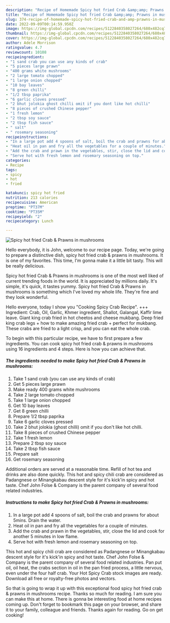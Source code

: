 ```yaml
---
description: "Recipe of Homemade Spicy hot fried Crab &amp;amp; Prawns in mushrooms"
title: "Recipe of Homemade Spicy hot fried Crab &amp;amp; Prawns in mushrooms"
slug: 374-recipe-of-homemade-spicy-hot-fried-crab-and-amp-prawns-in-mushrooms
date: 2022-09-09T00:14:59.950Z
image: https://img-global.cpcdn.com/recipes/5122840358027264/680x482cq70/spicy-hot-fried-crab-prawns-in-mushrooms-recipe-main-photo.jpg
thumbnail: https://img-global.cpcdn.com/recipes/5122840358027264/680x482cq70/spicy-hot-fried-crab-prawns-in-mushrooms-recipe-main-photo.jpg
cover: https://img-global.cpcdn.com/recipes/5122840358027264/680x482cq70/spicy-hot-fried-crab-prawns-in-mushrooms-recipe-main-photo.jpg
author: Adele Morrison
ratingvalue: 4.7
reviewcount: 10108
recipeingredient:
- "1 sand crab you can use any kinds of crab"
- "5 pieces large prawn"
- "400 grams white mushrooms"
- "2 large tomato chopped"
- "1 large onion chopped"
- "10 bay leaves"
- "8 green chilli"
- "1/2 tbsp paprika"
- "6 garlic cloves pressed"
- "2 bhut jolokia ghost chilli omit if you dont like hot chilli"
- "8 pieces of crushed Chinese pepper"
- "1 fresh lemon"
- "2 tbsp soy sauce"
- "2 tbsp fish sauce"
- " salt"
- " rosemary seasoning"
recipeinstructions:
- "In a large pot add 4 spoons of salt, boil the crab and prawns for about 5mins. Drain the water."
- "Heat oil in pan and fry all the vegetables for a couple of minutes."
- "Add the crab and prawn in the vegetables, stir, close the lid and cook for another 5 minutes in low flame."
- "Serve hot with fresh lemon and rosemary seasoning on top."
categories:
- Recipe
tags:
- spicy
- hot
- fried

katakunci: spicy hot fried 
nutrition: 213 calories
recipecuisine: American
preptime: "PT37M"
cooktime: "PT35M"
recipeyield: "2"
recipecategory: Lunch

---
```



![Spicy hot fried Crab &amp; Prawns in mushrooms](https://img-global.cpcdn.com/recipes/5122840358027264/680x482cq70/spicy-hot-fried-crab-prawns-in-mushrooms-recipe-main-photo.jpg)

Hello everybody, it is John, welcome to our recipe page. Today, we're going to prepare a distinctive dish, spicy hot fried crab &amp; prawns in mushrooms. It is one of my favorites. This time, I'm gonna make it a little bit tasty. This will be really delicious.

Spicy hot fried Crab &amp; Prawns in mushrooms is one of the most well liked of current trending foods in the world. It is appreciated by millions daily. It's simple, it's quick, it tastes yummy. Spicy hot fried Crab &amp; Prawns in mushrooms is something which I've loved my whole life. They're fine and they look wonderful.

Hello everyone, today I show you &#34;Cooking Spicy Crab Recipe&#34;. +++ Ingredient: Crab, Oil, Garlic, Khmer ingredient, Shallot, Galangal, Kaffir lime leave. Giant king crab fried in hot cheetos and cheese mukbang. Deep fried king crab legs + how to make amazing fried crab + perfect for mukbang. These crabs are fried to a light crisp, and you can eat the whole crab.


To begin with this particular recipe, we have to first prepare a few ingredients. You can cook spicy hot fried crab &amp; prawns in mushrooms using 16 ingredients and 4 steps. Here is how you can achieve that.

<!--inarticleads1-->

##### The ingredients needed to make Spicy hot fried Crab &amp; Prawns in mushrooms:

1. Take 1 sand crab (you can use any kinds of crab)
1. Get 5 pieces large prawn
1. Make ready 400 grams white mushrooms
1. Take 2 large tomato chopped
1. Take 1 large onion chopped
1. Get 10 bay leaves
1. Get 8 green chilli
1. Prepare 1/2 tbsp paprika
1. Take 6 garlic cloves pressed
1. Take 2 bhut jolokia (ghost chilli) omit if you don&#39;t like hot chilli.
1. Take 8 pieces of crushed Chinese pepper
1. Take 1 fresh lemon
1. Prepare 2 tbsp soy sauce
1. Take 2 tbsp fish sauce
1. Prepare  salt
1. Get  rosemary seasoning


Additional orders are served at a reasonable time. Refill of hot tea and drinks are also done quickly. This hot and spicy chili crab are considered as Padangnese or Minangkabau descent style for it&#39;s kick&#39;in spicy and hot taste. Chef John Folse &amp; Company is the parent company of several food related industries. 

<!--inarticleads2-->

##### Instructions to make Spicy hot fried Crab &amp; Prawns in mushrooms:

1. In a large pot add 4 spoons of salt, boil the crab and prawns for about 5mins. Drain the water.
1. Heat oil in pan and fry all the vegetables for a couple of minutes.
1. Add the crab and prawn in the vegetables, stir, close the lid and cook for another 5 minutes in low flame.
1. Serve hot with fresh lemon and rosemary seasoning on top.


This hot and spicy chili crab are considered as Padangnese or Minangkabau descent style for it&#39;s kick&#39;in spicy and hot taste. Chef John Folse &amp; Company is the parent company of several food related industries. Pan put oil, oil heat, the crabs section in oil in the pan fried process, a little nervous, even under the four half crab. Your Hot Spicy Crab stock images are ready. Download all free or royalty-free photos and vectors. 

So that is going to wrap it up with this exceptional food spicy hot fried crab &amp; prawns in mushrooms recipe. Thanks so much for reading. I am sure you can make this at home. There is gonna be interesting food at home recipes coming up. Don't forget to bookmark this page on your browser, and share it to your family, colleague and friends. Thanks again for reading. Go on get cooking!
